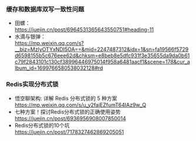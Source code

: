 ### 缓存和数据库双写一致性问题  
  - 田螺：  
    https://juejin.cn/post/6964531365643550751#heading-11  
  - 水滴与银弹：  
    https://mp.weixin.qq.com/s?__biz=MzIyOTYxNDI5OA==&mid=2247487312&idx=1&sn=fa19566f5729d6598155b5c676eee62d&chksm=e8beb8e5dfc931f3e35655da9da0b61c79f2843101c130cf38996446975014f958a6481aacf1&scene=178&cur_album_id=1699766580538032128#rd


### Redis实现分布式锁
  - 悟空聊架构: 详解 Redis 分布式锁的 5 种方案
    https://mp.weixin.qq.com/s/u_y2fajEZfumT64IAz9w_Q
  - 七种方案！探讨Redis分布式锁的正确使用姿势    
     https://juejin.cn/post/6936956908007850014
  - Redis分布式锁的10个坑  
     https://juejin.cn/post/7178327462869205051
